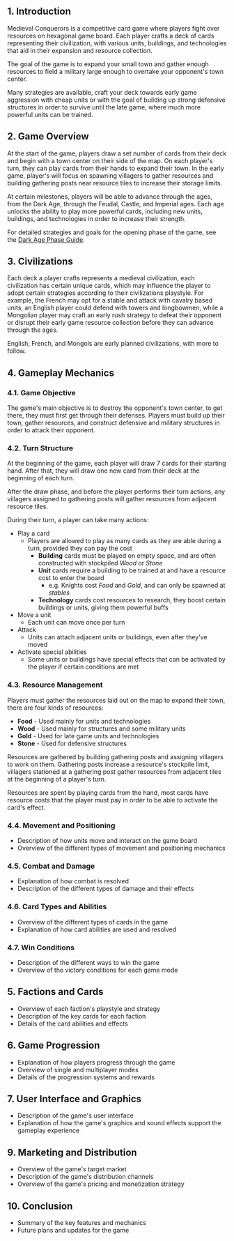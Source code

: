 ## 1. Introduction
Medieval Conquerors is a competitive card game where players fight over resources on hexagonal game board. Each player crafts a deck of cards representing their civilization, with various units, buildings, and technologies that aid in their expansion and resource collection.

The goal of the game is to expand your small town and gather enough resources to field a military large enough to overtake your opponent's town center. 

Many strategies are available, craft your deck towards early game aggression with cheap units or with the goal of building up strong defensive structures in order to survive until the late game, where much more powerful units can be trained.

## 2. Game Overview
At the start of the game, players draw a set number of cards from their deck and begin with a town center on their side of the map. On each player's turn, they can play cards from their hands to expand their town. In the early game, player's will focus on spawning villagers to gather resources and building gathering posts near resource tiles to increase their storage limits.

At certain milestones, players will be able to advance through the ages, from the Dark Age, through the Feudal, Castle, and Imperial ages. Each age unlocks the ability to play more powerful cards, including new units, buildings, and technologies in order to increase their strength.

For detailed strategies and goals for the opening phase of the game, see the [Dark Age Phase Guide](dark-age-phase.md).

## 3. Civilizations
Each deck a player crafts represents a medieval civilization, each civilization has certain unique cards, which may influence the player to adopt certain strategies according to their civilizations playstyle. For example, the French may opt for a stable and attack with cavalry based units, an English player could defend with towers and longbowmen, while a Mongolian player may craft an early rush strategy to defeat their opponent or disrupt their early game resource collection before they can advance through the ages.

English, French, and Mongols are early planned civilizations, with more to follow.

## 4. Gameplay Mechanics
### 4.1. Game Objective
The game's main objective is to destroy the opponent's town center, to get there, they must first get through their defenses. Players must build up their town, gather resources, and construct defensive and military structures in order to attack their opponent.


### 4.2. Turn Structure
At the beginning of the game, each player will draw 7 cards for their starting hand. After that, they will draw one new card from their deck at the beginning of each turn.

After the draw phase, and before the player performs their turn actions, any villagers assigned to gathering posts will gather resources from adjacent resource tiles.

During their turn, a player can take many actions:
- Play a card
    - Players are allowed to play as many cards as they are able during a turn, provided they can pay the cost
        - **Building** cards must be played on empty space, and are often constructed with stockpiled *Wood* or *Stone*
        - **Unit** cards require a building to be trained at and have a resource cost to enter the board
            - e.g. Knights cost *Food* and *Gold*, and can only be spawned at *stables*
        - **Technology** cards cost resources to research, they boost certain buildings or units, giving them powerful buffs
- Move a unit
    - Each unit can move once per turn
- Attack
    - Units can attach adjacent units or buildings, even after they've moved
- Activate special abilities
    - Some units or buildings have special effects that can be activated by the player if certain conditions are met

### 4.3. Resource Management
Players must gather the resources laid out on the map to expand their town, there are four kinds of resources:
- **Food** - Used mainly for units and technologies
- **Wood** - Used mainly for structures and some military units
- **Gold** - Used for late game units and technologies
- **Stone** - Used for defensive structures

Resources are gathered by building gathering posts and assigning villagers to work on them. Gathering posts increase a resource's stockpile limit, villagers stationed at a gathering post gather resources from adjacent tiles at the beginning of a player's turn.

Resources are spent by playing cards from the hand, most cards have resource costs that the player must pay in order to be able to activate the card's effect.

### 4.4. Movement and Positioning
- Description of how units move and interact on the game board
- Overview of the different types of movement and positioning mechanics

### 4.5. Combat and Damage
- Explanation of how combat is resolved
- Description of the different types of damage and their effects

### 4.6. Card Types and Abilities
- Overview of the different types of cards in the game
- Explanation of how card abilities are used and resolved

### 4.7. Win Conditions
- Description of the different ways to win the game
- Overview of the victory conditions for each game mode

## 5. Factions and Cards
- Overview of each faction's playstyle and strategy
- Description of the key cards for each faction
- Details of the card abilities and effects

## 6. Game Progression
- Explanation of how players progress through the game
- Overview of single and multiplayer modes
- Details of the progression systems and rewards

## 7. User Interface and Graphics
- Description of the game's user interface
- Explanation of how the game's graphics and sound effects support the gameplay experience


## 9. Marketing and Distribution
- Overview of the game's target market
- Description of the game's distribution channels
- Overview of the game's pricing and monetization strategy

## 10. Conclusion
- Summary of the key features and mechanics
- Future plans and updates for the game